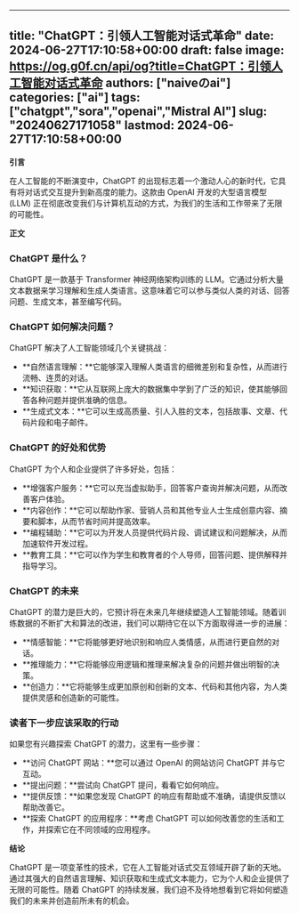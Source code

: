 
---
title: "ChatGPT：引领人工智能对话式革命"
date: 2024-06-27T17:10:58+00:00
draft: false
image: https://og.g0f.cn/api/og?title=ChatGPT：引领人工智能对话式革命
authors: ["naiveのai"]
categories: ["ai"]
tags: ["chatgpt","sora","openai","Mistral AI"]
slug: "20240627171058"
lastmod: 2024-06-27T17:10:58+00:00
---
**引言**

在人工智能的不断演变中，ChatGPT 的出现标志着一个激动人心的新时代，它具有将对话式交互提升到新高度的能力。这款由 OpenAI 开发的大型语言模型 (LLM) 正在彻底改变我们与计算机互动的方式，为我们的生活和工作带来了无限的可能性。

**正文**

### ChatGPT 是什么？

ChatGPT 是一款基于 Transformer 神经网络架构训练的 LLM。它通过分析大量文本数据来学习理解和生成人类语言。这意味着它可以参与类似人类的对话、回答问题、生成文本，甚至编写代码。

### ChatGPT 如何解决问题？

ChatGPT 解决了人工智能领域几个关键挑战：

- **自然语言理解：**它能够深入理解人类语言的细微差别和复杂性，从而进行流畅、连贯的对话。
- **知识获取：**它从互联网上庞大的数据集中学到了广泛的知识，使其能够回答各种问题并提供准确的信息。
- **生成式文本：**它可以生成高质量、引人入胜的文本，包括故事、文章、代码片段和电子邮件。

### ChatGPT 的好处和优势

ChatGPT 为个人和企业提供了许多好处，包括：

- **增强客户服务：**它可以充当虚拟助手，回答客户查询并解决问题，从而改善客户体验。
- **内容创作：**它可以帮助作家、营销人员和其他专业人士生成创意内容、摘要和脚本，从而节省时间并提高效率。
- **编程辅助：**它可以为开发人员提供代码片段、调试建议和问题解决，从而加速软件开发过程。
- **教育工具：**它可以作为学生和教育者的个人导师，回答问题、提供解释并指导学习。

### ChatGPT 的未来

ChatGPT 的潜力是巨大的，它预计将在未来几年继续塑造人工智能领域。随着训练数据的不断扩大和算法的改进，我们可以期待它在以下方面取得进一步的进展：

- **情感智能：**它将能够更好地识别和响应人类情感，从而进行更自然的对话。
- **推理能力：**它将能够应用逻辑和推理来解决复杂的问题并做出明智的决策。
- **创造力：**它将能够生成更加原创和创新的文本、代码和其他内容，为人类提供灵感和创造新的可能性。

### 读者下一步应该采取的行动

如果您有兴趣探索 ChatGPT 的潜力，这里有一些步骤：

- **访问 ChatGPT 网站：**您可以通过 OpenAI 的网站访问 ChatGPT 并与它互动。
- **提出问题：**尝试向 ChatGPT 提问，看看它如何响应。
- **提供反馈：**如果您发现 ChatGPT 的响应有帮助或不准确，请提供反馈以帮助改善它。
- **探索 ChatGPT 的应用程序：**考虑 ChatGPT 可以如何改善您的生活和工作，并探索它在不同领域的应用程序。

**结论**

ChatGPT 是一项变革性的技术，它在人工智能对话式交互领域开辟了新的天地。通过其强大的自然语言理解、知识获取和生成式文本能力，它为个人和企业提供了无限的可能性。随着 ChatGPT 的持续发展，我们迫不及待地想看到它将如何塑造我们的未来并创造前所未有的机会。
